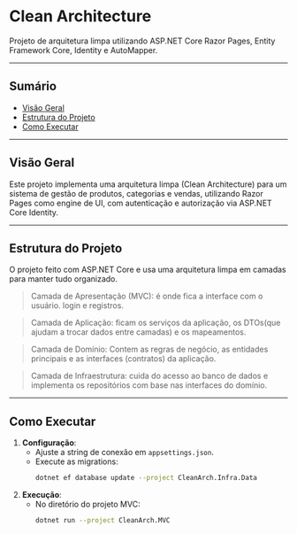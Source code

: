 # Clean Architecture

Projeto de arquitetura limpa utilizando ASP.NET Core Razor Pages, Entity Framework Core, Identity e AutoMapper.

---

## Sumário

- [Visão Geral](#visão-geral)
- [Estrutura do Projeto](#estrutura-do-projeto)
- [Como Executar](#como-executar)

---

## Visão Geral

Este projeto implementa uma arquitetura limpa (Clean Architecture) para um sistema de gestão de produtos, categorias e vendas, utilizando Razor Pages como engine de UI, com autenticação e autorização via ASP.NET Core Identity.

---

## Estrutura do Projeto

O projeto feito com ASP.NET Core e usa uma arquitetura limpa em camadas para manter tudo organizado.

> Camada de Apresentação (MVC): é onde fica a interface com o usuário. login e registros.

> Camada de Aplicação: ficam os serviços da aplicação, os DTOs(que ajudam a trocar dados entre camadas) e os mapeamentos.

> Camada de Domínio: Contem as regras de negócio, as entidades principais e as interfaces (contratos) da aplicação.

> Camada de Infraestrutura: cuida do acesso ao banco de dados e implementa os repositórios com base nas interfaces do domínio.

---

## Como Executar

1. **Configuração**:
   - Ajuste a string de conexão em `appsettings.json`.
   - Execute as migrations:
     ```bash
     dotnet ef database update --project CleanArch.Infra.Data
     ```
2. **Execução**:
   - No diretório do projeto MVC:
     ```bash
     dotnet run --project CleanArch.MVC
     ```
